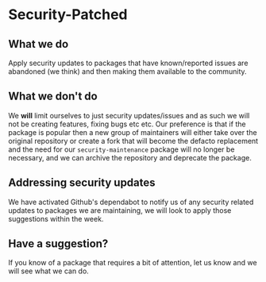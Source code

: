 # Security-Patched

## What we do

Apply security updates to packages that have known/reported issues are abandoned (we think) and then making them available to the community.

## What we don't do

We **will** limit ourselves to just security updates/issues and as such we will not be creating features, fixing bugs etc etc. Our preference is that if the package is popular then a new group of maintainers will either take over the original repository or create a fork that will become the defacto replacement and the need for our `security-maintenance` package will no longer be necessary, and we can archive the repository and deprecate the package.

## Addressing security updates

We have activated Github's dependabot to notify us of any security related updates to packages we are maintaining, we will look to apply those suggestions within the week.

## Have a suggestion?

If you know of a package that requires a bit of attention, let us know and we will see what we can do.
